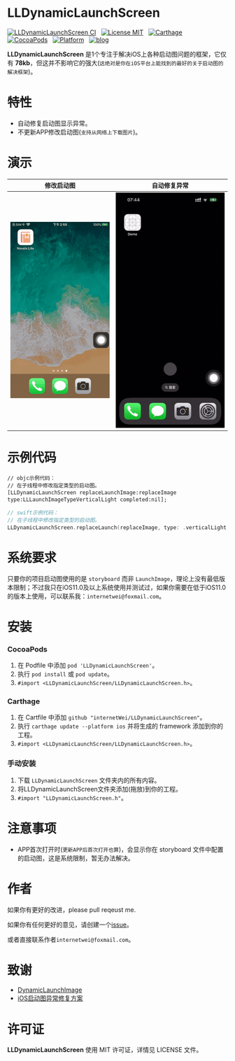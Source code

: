 LLDynamicLaunchScreen
==============
[![LLDynamicLaunchScreen CI](https://github.com/internetWei/LLDynamicLaunchScreen/workflows/LLDynamicLaunchScreen%20CI/badge.svg)](https://github.com/internetWei/LLDynamicLaunchScreen/actions)&nbsp;&nbsp; [![License MIT](https://img.shields.io/badge/license-MIT-green.svg?style=flat)](https://github.com/internetWei/LLDynamicLaunchScreen/blob/master/LICENSE)&nbsp;&nbsp; [![Carthage](https://img.shields.io/badge/Carthage-compatible-green)](https://github.com/Carthage/Carthage)&nbsp; &nbsp;[![CocoaPods](https://img.shields.io/badge/pod-1.0.0-blue)](http://cocoapods.org/pods/LLDynamicLaunchScreen)&nbsp;&nbsp; [![Platform](https://img.shields.io/badge/platform-ios-blue)](https://www.apple.com/nl/ios)&nbsp;&nbsp; [![blog](https://img.shields.io/badge/blog-buDo-blue)](https://juejin.cn/user/2418581312385288/posts)

__LLDynamicLaunchScreen__ 是1个专注于解决iOS上各种启动图问题的框架，它仅有 __78kb__，但这并不影响它的强大(`这绝对是你在iOS平台上能找到的最好的关于启动图的解决框架`)。

特性
==============

- 自动修复启动图显示异常。
- 不更新APP修改启动图(`支持从网络上下载图片`)。

演示
==============
| 修改启动图  | 自动修复异常 |
| :-------------: | :-------------: |
| ![demo1](Resources/demo1.gif)  | ![demo2](Resources/demo2.gif)  |

示例代码
==============
```objc
// objc示例代码：
// 在子线程中修改指定类型的启动图。
[LLDynamicLaunchScreen replaceLaunchImage:replaceImage type:LLLaunchImageTypeVerticalLight completed:nil];
```

```swift
// swift示例代码：
// 在子线程中修改指定类型的启动图。
LLDynamicLaunchScreen.replaceLaunch(replaceImage, type: .verticalLight, completed: nil)
```

系统要求
==============

只要你的项目启动图使用的是 `storyboard` 而非 `LaunchImage`，理论上没有最低版本限制；不过我只在iOS11.0及以上系统使用并测试过，如果你需要在低于iOS11.0的版本上使用，可以联系我：`internetwei@foxmail.com`。

安装
==============

### CocoaPods
1. 在 Podfile 中添加 `pod 'LLDynamicLaunchScreen'`。
2. 执行 `pod install` 或 `pod update`。
3. `#import <LLDynamicLaunchScreen/LLDynamicLaunchScreen.h>`。

### Carthage
1. 在 Cartfile 中添加 `github "internetWei/LLDynamicLaunchScreen"`。
2. 执行 `carthage update --platform ios` 并将生成的 framework 添加到你的工程。
3. `#import <LLDynamicLaunchScreen/LLDynamicLaunchScreen.h>`。

### 手动安装
1. 下载 `LLDynamicLaunchScreen` 文件夹内的所有内容。
2. 将LLDynamicLaunchScreen文件夹添加(拖放)到你的工程。
3. `#import "LLDynamicLaunchScreen.h"`。

注意事项
==============

* APP首次打开时(`更新APP后首次打开也算`)，会显示你在 storyboard 文件中配置的启动图，这是系统限制，暂无办法解决。

作者
==============

如果你有更好的改进，please pull reqeust me.

如果你有任何更好的意见，请创建一个[issue](https://github.com/internetWei/lldynamic-launch-screen/issues)。

或者直接联系作者`internetwei@foxmail.com`。

致谢
==============

* [DynamicLaunchImage](https://github.com/iversonxh/DynamicLaunchImage)
* [iOS启动图异常修复方案](https://mp.weixin.qq.com/s/giXmBAC0ft-kRB3BloawzA)

许可证
==============

__LLDynamicLaunchScreen__ 使用 MIT 许可证，详情见 LICENSE 文件。